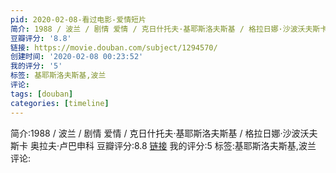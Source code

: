 ```yaml
---
pid: 2020-02-08-看过电影-爱情短片
简介: 1988 / 波兰 / 剧情 爱情 / 克日什托夫·基耶斯洛夫斯基 / 格拉日娜·沙波沃夫斯卡 奥拉夫·卢巴申科
豆瓣评分: '8.8'
链接: https://movie.douban.com/subject/1294570/
创建时间: '2020-02-08 00:23:52'
我的评分: '5'
标签: 基耶斯洛夫斯基,波兰
评论:
tags: [douban]
categories: [timeline]
---
```

简介:1988 / 波兰 / 剧情 爱情 / 克日什托夫·基耶斯洛夫斯基 / 格拉日娜·沙波沃夫斯卡 奥拉夫·卢巴申科
豆瓣评分:8.8
[链接](https://movie.douban.com/subject/1294570/)
我的评分:5
标签:基耶斯洛夫斯基,波兰
评论:
